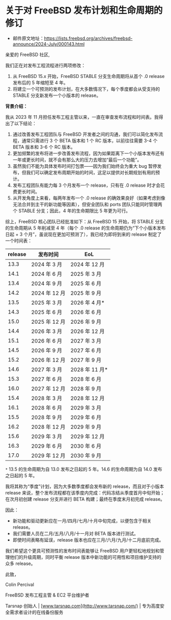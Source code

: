 # 关于对 FreeBSD 发布计划和生命周期的修订

- 邮件原文地址：<https://lists.freebsd.org/archives/freebsd-announce/2024-July/000143.html>

亲爱的 FreeBSD 社区,

我们正在对发布工程流程进行两项修改：

1. 从 FreeBSD 15.x 开始，FreeBSD STABLE 分支生命周期将从首个 .0 release 发布后的 5 年缩短至 4 年。
2. 将建立一个可预测的发布计划，在大多数情况下，每个季度都会从受支持的 STABLE 分支新发布一个小版本的 release。

**背景介绍：**

我从 2023 年 11 月担任发布工程主管以来，一直在审查发布流程和时间表。我得出了以下结论：

1. 通过改善发布工程团队与 FreeBSD 开发者之间的沟通，我们可以简化发布流程，通常只需进行 3 个 BETA 版本和 1 个 RC 版本，以前往往需要 3-4 个 BETA 版本和 3-6 个 RC 版本。
2. 更加频繁的发布将进一步改善发布流程，因为如果距离下一个小版本发布还有一年或更长时间，就不会有那么大的压力去增加“最后一个功能”。
3. 虽然我们不能为具体发布时间打包票——因为我们始终会为重大 bug 暂停发布，但我们可以确定发布周期开始的时间，这足以提供对长期规划有用的预计。
4. 发布工程团队有能力每 3 个月发布一个 release，只有在 .0 release 时才会花费更长时间。
5. 从开发角度上来看，每两年发布一个 .0 release 的确效果良好（如果考虑到像无法合并到主干的新功能等因素），但安全团队和 ports 团队只能同时管理两个 STABLE 分支；因此，4 年的生命期限比 5 年更为可行。

综上，FreeBSD 核心团队已经批准如下：从 FreeBSD 15 开始，将 STABLE 分支的生命周期从 5 年削减至 4 年（每个 .0 release 的生命周期仍为“下个小版本发布日起 + 3 个月”，虽说现在更加可预测了），我已经为即将到来的 release 制定了一个时间表：

| release     | 发布时间      | EoL  |
| ------ | --------------- | ---------------- |
| 13.3 | 2024 年 3 月  | 2024 年 12 月  |
| 14.1 | 2024 年 6 月  | 2025 年 3 月   |
| 13.4 | 2024 年 9 月  | 2025 年 6 月   |
| 14.2 | 2024 年 12 月 | 2025 年 9 月   |
| 13.5 | 2025 年 3 月  | 2026 年 4 月*  |
| 14.3 | 2025 年 6 月  | 2026 年 6 月   |
| 15.0 | 2025 年 12 月 | 2026 年 9 月   |
| 14.4 | 2026 年 3 月  | 2026 年 12 月  |
| 15.1 | 2026 年 6 月  | 2027 年 3 月   |
| 14.5 | 2026 年 9 月  | 2027 年 6 月   |
| 15.2 | 2026 年 12 月 | 2027 年 9 月   |
| 14.6 | 2027 年 3 月  | 2028 年 11 月* |
| 15.3 | 2027 年 6 月  | 2028 年 6 月   |
| 16.0 | 2027 年 12 月 | 2028 年 9 月   |
| 15.4 | 2028 年 3 月  | 2028 年 12 月  |
| 16.1 | 2028 年 6 月  | 2029 年 3 月   |
| 15.5 | 2028 年 9 月  | 2029 年 6 月   |
| 16.2 | 2028 年 12 月 | 2029 年 9 月   |
| 15.6 | 2029 年 3 月  | 2029 年 12 月  |
| 16.3 | 2029 年 6 月  | 2030 年 6 月   |
| 17.0 | 2029 年 12 月 | 2030 年 9 月   |

`*` 13.5 的生命周期为自 13.0 发布之日起的 5 年。14.6 的生命周期为自 14.0 发布之日起的 5 年。

我将其称为“季度”计划，因为大多数季度都会发布新的 release，而且对于小版本 release 来说，整个发布流程都在该季度内完成：代码冻结从季度首月中旬开始；在次月初创建 release 分支并进行 BETA 构建；最终在季度末月初完成 release。

 因此：

* 新功能和驱动更新应在一月/四月/七月/十月中旬完成，以便包含于相关 release。
* 我们需要人员在二月/五月/八月/十一月对 BETA 版本进行测试。
* 即使时间表略有延误，release 版本也应在三月/六月/九月/十二月底前完成。

我们希望这个更具可预测性的发布时间表能够让 FreeBSD 用户更轻松地规划和管理他们的升级周期，同时平衡 release 版本中新功能的可用性和项目维护支持的众多 release。

此致，

Colin Percival

FreeBSD 发布工程主管 & EC2 平台维护者

Tarsnap 创始人 | [www.tarsnap.com](http://www.tarsnap.com/)  | 专为高度安全需求者设计的在线备份服务
